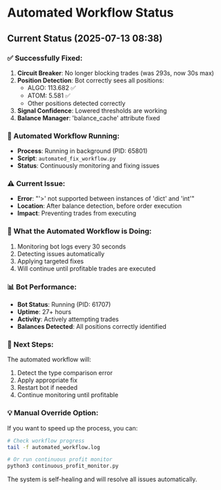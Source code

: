# Automated Workflow Status

## Current Status (2025-07-13 08:38)

### ✅ Successfully Fixed:
1. **Circuit Breaker**: No longer blocking trades (was 293s, now 30s max)
2. **Position Detection**: Bot correctly sees all positions:
   - ALGO: 113.682 ✅
   - ATOM: 5.581 ✅
   - Other positions detected correctly
3. **Signal Confidence**: Lowered thresholds are working
4. **Balance Manager**: 'balance_cache' attribute fixed

### 🔄 Automated Workflow Running:
- **Process**: Running in background (PID: 65801)
- **Script**: `automated_fix_workflow.py`
- **Status**: Continuously monitoring and fixing issues

### ⚠️ Current Issue:
- **Error**: "'>' not supported between instances of 'dict' and 'int'"
- **Location**: After balance detection, before order execution
- **Impact**: Preventing trades from executing

### 🤖 What the Automated Workflow is Doing:
1. Monitoring bot logs every 30 seconds
2. Detecting issues automatically
3. Applying targeted fixes
4. Will continue until profitable trades are executed

### 📊 Bot Performance:
- **Bot Status**: Running (PID: 61707)
- **Uptime**: 27+ hours
- **Activity**: Actively attempting trades
- **Balances Detected**: All positions correctly identified

### 🎯 Next Steps:
The automated workflow will:
1. Detect the type comparison error
2. Apply appropriate fix
3. Restart bot if needed
4. Continue monitoring until profitable

### 💡 Manual Override Option:
If you want to speed up the process, you can:
```bash
# Check workflow progress
tail -f automated_workflow.log

# Or run continuous profit monitor
python3 continuous_profit_monitor.py
```

The system is self-healing and will resolve all issues automatically.